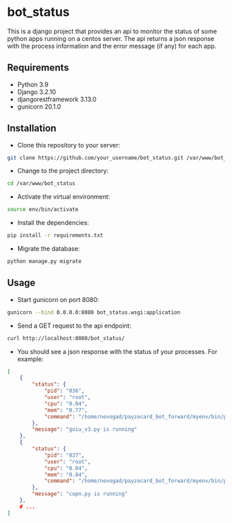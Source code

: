 # bot_status

This is a django project that provides an api to monitor the status of some python apps running on a centos server. The api returns a json response with the process information and the error message (if any) for each app.

## Requirements

- Python 3.9
- Django 3.2.10
- djangorestframework 3.13.0
- gunicorn 20.1.0

## Installation

- Clone this repository to your server:

```bash
git clone https://github.com/your_username/bot_status.git /var/www/bot_status
```

- Change to the project directory:

```bash
cd /var/www/bot_status
```

- Activate the virtual environment:

```bash
source env/bin/activate
```

- Install the dependencies:

```bash
pip install -r requirements.txt
```

- Migrate the database:

```bash
python manage.py migrate
```

## Usage

- Start gunicorn on port 8080:

```bash
gunicorn --bind 0.0.0.0:8080 bot_status.wsgi:application
```

- Send a GET request to the api endpoint:

```bash
curl http://localhost:8080/bot_status/
```

- You should see a json response with the status of your processes. For example:

```json
[
    {
        "status": {
            "pid": "836",
            "user": "root",
            "cpu": "0.04",
            "mem": "0.77",
            "command": "/home/novogad/payzocard_bot_forward/myenv/bin/python goiu_v3.py"
        },
        "message": "goiu_v3.py is running"
    },
    {
        "status": {
            "pid": "837",
            "user": "root",
            "cpu": "0.04",
            "mem": "0.84",
            "command": "/home/novogad/payzocard_bot_forward/myenv/bin/python copn.py"
        },
        "message": "copn.py is running"
    },
    # ...
]

